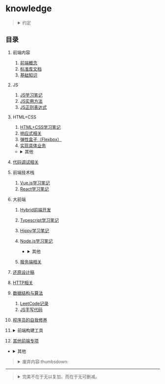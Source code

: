 # knowledge

><details>
><summary>约定</summary>
>
>1. `+`、`-`含义
>
>    1. `ie8+`：包括ie8以及高于ie8的ie浏览器。
>    2. `ie8-`：包括ie8以及低于ie8的ie浏览器。
>2. 变量命名含义
>
>    1. `dom`：`Element`实例（或`document`、`Node`实例）
>    2. `$dom`：jQuery（或Zepto）对象包装的DOM元素
>    3. `obj`：对象实例
>    4. `arr`：数组实例
>3. 浏览器针对的系统环境
>
>    1. `PC`：针对桌面端制作的网页（系统包括：macOS、Windows）。
>    2. `WAP`：针对移动端（手机浏览器或Hybrid App）制作的页面（系统包括：iOS、Android）。
>4. 默认仅针对浏览器的JS运行时环境（JavaScript runtime environment）
>
>    其他JS运行时环境：Node.js、[Deno](https://github.com/denoland/deno)、[Bun](https://github.com/oven-sh/bun)。
>5. 原型链（`[[Prototype]]`）
>
>    （非标准）`对象.__proto__`等价于：`Object.getPrototypeOf(对象)/Object.setPrototypeOf(对象, 原型对象)`
>6. 父子级含义
>
>    广义上可能包含祖先级、孙辈级之间关系，不仅仅是一层父子间关系。
></details>

## 目录
1. 前端内容

    1. [前端概念](./网站前端/前端内容/README.md)
    2. [标准库文档](./网站前端/前端内容/标准库文档.md)
    3. [基础知识](./网站前端/前端内容/基础知识.md)
2. JS

    1. [JS学习笔记](./网站前端/JS学习笔记/README.md)
    2. [JS实用方法](./网站前端/JS方法积累/实用方法/README.md)
    3. [JS正则表达式](./网站前端/JS正则表达式/README.md)
3. HTML+CSS

    1. [HTML+CSS学习笔记](./网站前端/HTML+CSS学习笔记/README.md)
    2. [响应式相关](./网站前端/HTML+CSS学习笔记/响应式相关.md)
    3. [弹性盒子（Flexbox）](./网站前端/HTML+CSS学习笔记/弹性盒子（Flexbox）.md)
    4. [实现具体业务](./网站前端/HTML+CSS学习笔记/实现具体业务.md)

    - <details>

        <summary>其他</summary>

        1. 初始化模板

            1. [cssReset.scss](./网站前端/初始化模板/cssReset.scss)
            2. [init.html](./网站前端/初始化模板/init.html)
        2. [SCSS使用](./网站前端/SCSS使用/README.md)
        </details>
4. [代码调试相关](./网站前端/代码调试相关/README.md)
5. 前端技术栈

    1. [Vue.js学习笔记](./网站前端/Vue.js学习笔记/README.md)
    2. [React学习笔记](./网站前端/React学习笔记/README.md)
6. 大前端

    1. [Hybrid前端开发](./网站前端/Hybrid前端开发/README.md)
    2. [Typescript学习笔记](./网站前端/Typescript学习笔记/README.md)
    3. [Hippy学习笔记](./网站前端/Hippy学习笔记/README.md)
    4. [Node.js学习笔记](./网站前端/Node.js学习笔记/README.md)

        - <details>

            <summary>其他</summary>

            1. [Node.js实用方法](./网站前端/Node.js学习笔记/Node.js实用方法/README.md)
            </details>
    5. [服务端相关](./网站前端/服务端相关/README.md)
7. [还原设计稿](./网站前端/还原设计稿/README.md)
8. [HTTP相关](./网站前端/HTTP相关/README.md)
9. [数据结构与算法](./网站前端/数据结构与算法/README.md)

    1. [LeetCode记录](./网站前端/数据结构与算法/LeetCode记录/README.md)
    2. [JS手写代码](./网站前端/JS方法积累/手写代码/README.md)
10. [程序员的自我修养](./网站前端/程序员的自我修养/README.md)
11. <details>

    <summary>前端构建工具</summary>

    1. [webpack学习笔记](./网站前端/webpack学习笔记/README.md)
    2. [Babel学习笔记](./网站前端/Babel学习笔记/README.md)
    3. [yarn+Lerna学习笔记](./网站前端/yarn+Lerna学习笔记/README.md)
    4. [ESLint+Prettier学习笔记](./网站前端/ESLint+Prettier学习笔记/README.md)
    5. [Node.js脚手架（TypeScript+pm2或nodemon+--inspect）](./网站前端/Node.js脚手架（TypeScript+pm2或nodemon+--inspect）/README.md)

    - <details>

        <summary>其他</summary>

        1. [我安装的全局仓库](./网站前端/Node.js学习笔记/我安装的全局仓库.md)
        </details>
    </details>
12. [其他前端专项](./网站前端/其他前端专项/README.md)

- <details>

    <summary>其他</summary>

    1. [/工具使用](./工具使用/README.md)
    2. [/环境安装、配置](./环境安装、配置/README.md)
    </details>

><details>
><summary>废弃内容:thumbsdown:</summary>
>
>1. [兼容至ie6](./网站前端/兼容至ie6/README.md)
>2. [JS废弃代码](./网站前端/JS方法积累/废弃代码/README.md)
>3. [原生JS宽高](./网站前端/JS学习笔记/原生JS宽高.md)
>4. [gulp使用](./网站前端/gulp使用/README.md)
></details>

---
><details>
><summary>完美不在于无以复加，而在于无可删减。</summary>
>
>
>[![Star History Chart](https://api.star-history.com/svg?repos=realgeoffrey/knowledge&type=Date)](https://star-history.com/#realgeoffrey/knowledge&Date)
></details>
